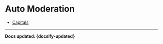 # Auto Moderation
- [Capitals](/commands/automod/automod-capitals.md)

----

**Docs updated: {docsify-updated}**